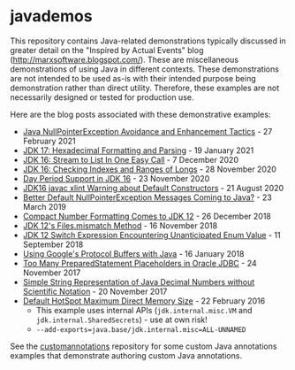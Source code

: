 # javademos
This repository contains Java-related demonstrations typically discussed in greater detail on the "Inspired by Actual Events" blog (http://marxsoftware.blogspot.com/). These are miscellaneous demonstrations of using Java in different contexts. These demonstrations are not intended to be used as-is with their intended purpose being demonstration rather than direct utility. Therefore, these examples are not necessarily designed or tested for production use.

Here are the blog posts associated with these demonstrative examples:

* [Java NullPointerException Avoidance and Enhancement Tactics](http://marxsoftware.blogspot.com/2021/02/java-nullpointerexception-avoidance-and.html) - 27 February 2021
* [JDK 17: Hexadecimal Formatting and Parsing](http://marxsoftware.blogspot.com/2020/12/jdk17-hex-formatting-parsing.html) - 19 January 2021
* [JDK 16: Stream to List In One Easy Call](http://marxsoftware.blogspot.com/2020/12/jdk16-stream-to-list.html) - 7 December 2020
* [JDK 16: Checking Indexes and Ranges of Longs](http://marxsoftware.blogspot.com/2020/11/jdk16-check-long-indexes-ranges.html) - 28 November 2020
* [Day Period Support in JDK 16](http://marxsoftware.blogspot.com/2020/11/day-period-support-in-jdk-16.html) - 23 November 2020
* [JDK16 javac xlint Warning about Default Constructors](http://marxsoftware.blogspot.com/2020/08/jdk16-javac-xlint-warning-default-constructors.html) - 21 August 2020
* [Better Default NullPointerException Messages Coming to Java?](https://marxsoftware.blogspot.com/2019/03/better-nullpointerexception-message.html) - 23 March 2019
* [Compact Number Formatting Comes to JDK 12](https://marxsoftware.blogspot.com/2018/12/jdk12-compact-number-formatting.html) - 26 December 2018
* [JDK 12's Files.mismatch Method](https://marxsoftware.blogspot.com/2018/11/jdk-12s-filesmismatch-method.html) - 16 November 2018
* [JDK 12 Switch Expression Encountering Unanticipated Enum Value](http://marxsoftware.blogspot.com/2018/09/jdk-12-switch-expression-enum.html) - 11 September 2018
* [Using Google's Protocol Buffers with Java](http://marxsoftware.blogspot.com/2018/01/protocol-buffers-java.html) - 16 January 2018
* [Too Many PreparedStatement Placeholders in Oracle JDBC](http://marxsoftware.blogspot.com/2017/11/too-many-placeholders-ora-01745.html) - 24 November 2017
* [Simple String Representation of Java Decimal Numbers without Scientific Notation](http://marxsoftware.blogspot.com/2017/11/java-decimals-strings.html) - 20 November 2017
* [Default HotSpot Maximum Direct Memory Size](http://marxsoftware.blogspot.com/2016/02/hotspot-maximum-direct-memory-size.html) - 22 February 2016
  * This example uses internal APIs (`jdk.internal.misc.VM` and `jdk.internal.SharedSecrets`) - use at own risk!
  * `--add-exports=java.base/jdk.internal.misc=ALL-UNNAMED`

See the [customannotations](https://github.com/dustinmarx/customannotations) repository for some custom Java annotations examples that demonstrate authoring custom Java annotations.
